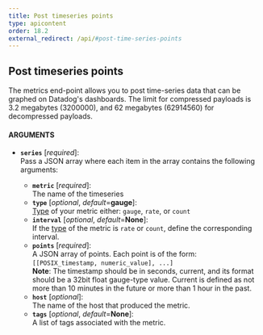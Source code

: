 ```yaml
---
title: Post timeseries points
type: apicontent
order: 18.2
external_redirect: /api/#post-time-series-points
---
```


## Post timeseries points
The metrics end-point allows you to post time-series data that can be graphed on Datadog's dashboards. The limit for compressed payloads is 3.2 megabytes (3200000), and 62 megabytes (62914560) for decompressed payloads.

#### ARGUMENTS

* **`series`** [*required*]:  
    Pass a JSON array where each item in the array contains the following arguments:
    
    * **`metric`** [*required*]:  
        The name of the timeseries
    * **`type`** [*optional*, *default*=**gauge**]:  
        [Type][1] of your metric either: `gauge`, `rate`, or `count`
    * **`interval`** [*optional*, *default*=**None**]:  
        If the [type][1] of the metric is `rate` or `count`, define the corresponding interval.
    * **`points`** [*required*]:  
        A JSON array of points. Each point is of the form:  
        `[[POSIX_timestamp, numeric_value], ...]`  
        **Note**: The timestamp should be in seconds, current, and its format should be a 32bit float gauge-type value.
        Current is defined as not more than 10 minutes in the future or more than 1 hour in the past.
    * **`host`** [*optional*]:  
        The name of the host that produced the metric.
    * **`tags`** [*optional*, *default*=**None**]:  
        A list of tags associated with the metric.

[1]: /developers/metrics/#metric-types
